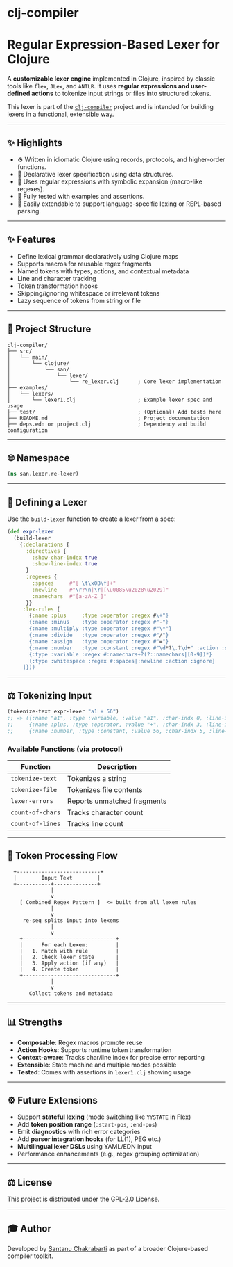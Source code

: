 # clj-compiler

# Regular Expression-Based Lexer for Clojure

A **customizable lexer engine** implemented in Clojure, inspired by classic tools like `flex`, `JLex`, and `ANTLR`. It uses **regular expressions and user-defined actions** to tokenize input strings or files into structured tokens.

This lexer is part of the [`clj-compiler`](https://github.com/foss-santanu/clj-compiler) project and is intended for building lexers in a functional, extensible way.

---

## ✨ Highlights

- ⚙️ Written in idiomatic Clojure using records, protocols, and higher-order functions.
- 📜 Declarative lexer specification using data structures.
- 🔎 Uses regular expressions with symbolic expansion (macro-like regexes).
- 🧪 Fully tested with examples and assertions.
- 🧩 Easily extendable to support language-specific lexing or REPL-based parsing.

---

## ✨ Features

- Define lexical grammar declaratively using Clojure maps
- Supports macros for reusable regex fragments
- Named tokens with types, actions, and contextual metadata
- Line and character tracking
- Token transformation hooks
- Skipping/ignoring whitespace or irrelevant tokens
- Lazy sequence of tokens from string or file

---

## 📁 Project Structure

```
clj-compiler/
├── src/
│   └── main/
│       └── clojure/
│           └── san/
│               └── lexer/
│                   └── re_lexer.clj      ; Core lexer implementation
├── examples/
│   └── lexers/
│       └── lexer1.clj                    ; Example lexer spec and usage
├── test/                                 ; (Optional) Add tests here
├── README.md                             ; Project documentation
├── deps.edn or project.clj               ; Dependency and build configuration
```

---

## 🌐 Namespace

```clojure
(ns san.lexer.re-lexer)
```

---

## 📑 Defining a Lexer

Use the `build-lexer` function to create a lexer from a spec:

```clojure
(def expr-lexer
  (build-lexer
    {:declarations {
      :directives {
        :show-char-index true
        :show-line-index true
      }
      :regexes {
        :spaces     #"[ \t\x0B\f]+"
        :newline    #"\r?\n|\r|[\u0085\u2028\u2029]"
        :namechars  #"[a-zA-Z_]"
      }}
     :lex-rules [
       {:name :plus     :type :operator :regex #\+"}
       {:name :minus    :type :operator :regex #"-"}
       {:name :multiply :type :operator :regex #"\*"}
       {:name :divide   :type :operator :regex #"/"}
       {:name :assign   :type :operator :regex #"="}
       {:name :number   :type :constant :regex #"\d*?\.?\d+" :action :string-to-number}
       {:type :variable :regex #:namechars+?(?::namechars|[0-9])*}
       {:type :whitespace :regex #:spaces|:newline :action :ignore}
     ]}))
```

---

## ⚖️ Tokenizing Input

```clojure
(tokenize-text expr-lexer "a1 + 56")
;; => ({:name "a1", :type :variable, :value "a1", :char-indx 0, :line-indx 0}
;;     {:name :plus, :type :operator, :value "+", :char-indx 3, :line-indx 0}
;;     {:name :number, :type :constant, :value 56, :char-indx 5, :line-indx 0})
```

### Available Functions (via protocol)

| Function            | Description                             |
|---------------------|-----------------------------------------|
| `tokenize-text`     | Tokenizes a string                      |
| `tokenize-file`     | Tokenizes file contents                 |
| `lexer-errors`      | Reports unmatched fragments             |
| `count-of-chars`    | Tracks character count                  |
| `count-of-lines`    | Tracks line count                       |

---

## 🔁 Token Processing Flow

```text
  +---------------------------+
  |        Input Text        |
  +-----------+--------------+
              |
              v
    [ Combined Regex Pattern ]  <= built from all lexem rules
              |
              v
     re-seq splits input into lexems
              |
              v
    +------------------------------+
    |      For each Lexem:         |
    |   1. Match with rule         |
    |   2. Check lexer state       |
    |   3. Apply action (if any)   |
    |   4. Create token            |
    +------------------------------+
              |
              v
       Collect tokens and metadata
```

---

## 📊 Strengths

- **Composable**: Regex macros promote reuse
- **Action Hooks**: Supports runtime token transformation
- **Context-aware**: Tracks char/line index for precise error reporting
- **Extensible**: State machine and multiple modes possible
- **Tested**: Comes with assertions in `lexer1.clj` showing usage

---

## ⚙️ Future Extensions

- Support **stateful lexing** (mode switching like `YYSTATE` in Flex)
- Add **token position range** (`:start-pos`, `:end-pos`)
- Emit **diagnostics** with rich error categories
- Add **parser integration hooks** (for LL(1), PEG etc.)
- **Multilingual lexer DSLs** using YAML/EDN input
- Performance enhancements (e.g., regex grouping optimization)

---

## ⚖️ License

This project is distributed under the GPL-2.0 License.

---

## 🎓 Author

Developed by [Santanu Chakrabarti](https://github.com/foss-santanu) as part of a broader Clojure-based compiler toolkit.
